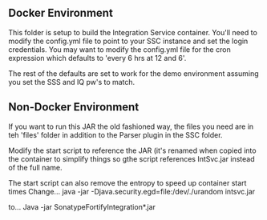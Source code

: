 ## Docker Environment

This folder is setup to build the Integration Service container. You'll need to modify the config.yml file to point to your SSC instance and set the login credentials. You may want to modify the config.yml file for the cron expression which defaults to 'every 6 hrs at 12 and 6'. 

The rest of the defaults are set to work for the demo environment assuming you set the SSS and IQ pw's to match.

## Non-Docker Environment

If you want to run this JAR the old fashioned way, the files you need are in teh 'files' folder in addition to the Parser plugin in the SSC folder.

Modify the start script to reference the JAR (it's renamed when copied into the container to simplify things so gthe script references IntSvc.jar instead of the full name.

The start script can also remove the entropy to speed up container start times
Change...
java -jar -Djava.security.egd=file:/dev/./urandom intsvc.jar 

to...
Java -jar SonatypeFortifyIntegration*.jar
